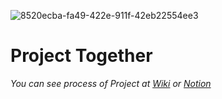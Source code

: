 ![8520ecba-fa49-422e-911f-42eb22554ee3](https://i.imgur.com/ueFx5Sv.jpg)
# Project Together
*You can see process of Project at [Wiki](https://github.com/lutca1320/Together/wiki) or [Notion](https://www.notion.so/rukasp/Project-Together-ecc53d8874ed4d47948afb8b53c7d10e)*
